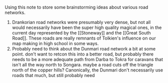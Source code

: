 Using this note to store some brainstorming ideas about various road networks.

1. Drankorian road networks were presumably very dense, but not all would necessarily have been the super high quality magical ones, in the current day represented by the [[Stoneway]] and the [[Great South Road]]. These roads are really remnants of Tolkien's influence on our map making in high school in some ways. 
2. Probably need to think about the Dunmari road network a bit at some point. don't want to retcon this into a better road, but probably there needs to be a more adequate path from Darba to Tokra for caravans  that isn't all the way north to Songara. maybe a road cuts off the triangle north of the copper hills? Canonically, the Dunmari don't necessarily use roads that much, but still probably need 